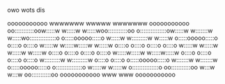 owo wots dis

                                                                       
                                                                       
                                                                       
                                                                       
                                                                       
                                                                       
   ooooooooooo wwwwwww           wwwww           wwwwwww ooooooooooo   
 oo:::::::::::oow:::::w         w:::::w         w:::::woo:::::::::::oo 
o:::::::::::::::ow:::::w       w:::::::w       w:::::wo:::::::::::::::o
o:::::ooooo:::::o w:::::w     w:::::::::w     w:::::w o:::::ooooo:::::o
o::::o     o::::o  w:::::w   w:::::w:::::w   w:::::w  o::::o     o::::o
o::::o     o::::o   w:::::w w:::::w w:::::w w:::::w   o::::o     o::::o
o::::o     o::::o    w:::::w:::::w   w:::::w:::::w    o::::o     o::::o
o::::o     o::::o     w:::::::::w     w:::::::::w     o::::o     o::::o
o:::::ooooo:::::o      w:::::::w       w:::::::w      o:::::ooooo:::::o
o:::::::::::::::o       w:::::w         w:::::w       o:::::::::::::::o
 oo:::::::::::oo         w:::w           w:::w         oo:::::::::::oo 
   ooooooooooo            www             www            ooooooooooo   
                                                                       
                                                                       
                                                                       
                                                                       
                                                                       
                                                                       
                                                                       
